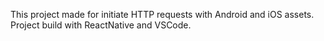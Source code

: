 This project made for initiate HTTP requests with Android and iOS assets.
Project build with ReactNative and VSCode.